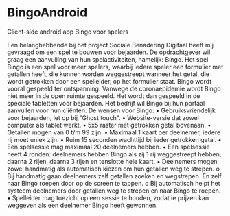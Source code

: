 # BingoAndroid
Client-side android app Bingo voor spelers

Een belanghebbende bij het project Sociale Benadering Digitaal heeft mij gevraagd om een spel te bouwen voor bejaarden. De opdrachtgever wil graag een aanvulling van hun spelactiviteiten, namelijk: Bingo. 
Het spel Bingo is een spel voor meer spelers, waarbij iedere speler een formulier met getallen heeft, die kunnen worden weggestreept wanneer het getal, die wordt getrokken door een spelleider, op het formulier staat. Bingo wordt vooral gespeeld ter ontspanning.
Vanwege de coronaepidemie wordt Bingo niet meer in de open ruimte gespeeld. Het wordt dan gespeeld in de speciale tabletten voor bejaarden. Het bedrijf wil Bingo bij hun portaal aanvullen voor hun cliënten.
De wensen voor Bingo:
•	Gebruiksvriendelijk voor bejaarden, let op bij "Ghost touch".
•	Website-versie dat zowel computer als tablet werkt.
•	5x5 raster met getrokken getal bovenaan.
•	Getallen mogen van 0 t/m 99 zijn.
•	Maximaal 1 kaart per deelnemer, iedere rij moet uniek zijn.
•	Ruim 15 seconden wachttijd bij ieder getrokken getal.
•	Een spelsessie mag maximaal 20 deelnemers hebben.
•	Een spelsessie heeft 4 ronden: deelnemers hebben Bingo als zij 1 rij weggestreept hebben, daarna 2 rijen, daarna 3 rijen en tenslotte hele kaart.
•	Deelnemers mogen zowel handmatig als automatisch kiezen om hun getallen weg te strepen.
  o	Bij handmatig gaan deelnemers zelf getallen zoeken en wegstrepen. En zelf naar Bingo roepen door op de screen te tappen.
  o	Bij automatisch helpt het systeem deelnemers door getallen weg te strepen en naar Bingo te roepen.
•	Spelleider mag toezicht op een sessie te houden, zodat ie prijzen kan weggeven als een deelnemer Bingo heeft gewonnen.
